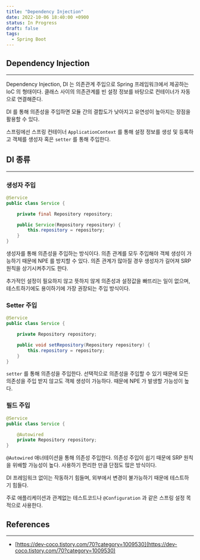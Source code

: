```yaml
---
title: "Dependency Injection"
date: 2022-10-06 18:40:00 +0900
status: In Progress
draft: false
tags:
  - Spring Boot
---
```

## Dependency Injection
---
Dependency Injection, DI 는 의존관계 주입으로 Spring 프레임워크에서 제공하는 IoC 의 형태이다. 클래스 사이의 의존관계를 빈 설정 정보를 바탕으로 컨테이너가 자동으로 연결해준다.

DI 를 통해 의존성을 주입하면 모듈 간의 결합도가 낮아지고 유연성이 높아지는 장점을 활용할 수 있다.

스프링에선 스프링 컨테이너 `ApplicationContext` 를 통해 설정 정보를 생성 및 등록하고 객체를 생성자 혹은 `setter` 를 통해 주입한다.

## DI 종류
---
### 생성자 주입

```java
@Service
public class Service {

    private final Repository repository;

    public Service(Repository repository) {
        this.repository = repository;
    }
}
```

생성자를 통해 의존성을 주입하는 방식이다. 의존 관계를 모두 주입해야 객체 생성이 가능하기 때문에 NPE 를 방지할 수 있다. 의존 관계가 많아질 경우 생성자가 길어져 SRP 원칙을 상기시켜주기도 한다.

추가적인 설정이 필요하지 않고 뜻하지 않게 의존성과 설정값을 빠뜨리는 일이 없으며, 테스트하기에도 용이하기에 가장 권장되는 주입 방식이다.

### Setter 주입

```java
@Service
public class Service {

    private Repository repository;

    public void setRepository(Repository repository) {
        this.repository = repository;
    }
}
```

`setter` 를 통해 의존성을 주입한다. 선택적으로 의존성을 주입할 수 있기 때문에 모든 의존성을 주입 받지 않고도 객체 생성이 가능하다. 때문에 NPE 가 발생할 가능성이 높다.

### 필드 주입

```java
@Service
public class Service {

    @Autowired
    private Repository repository;
}
```

`@Autowired` 애너테이션을 통해 의존성 주입한다. 의존성 주입이 쉽기 때문에 SRP 원칙을 위배할 가능성이 높다. 사용하기 편리한 만큼 단점도 많은 방식이다.

DI 프레임워크 없이는 작동하기 힘들며, 외부에서 변경이 불가능하기 때문에 테스트하기 힘들다.

주로 애플리케이션과 관계없는 테스트코드나 `@Configuration` 과 같은 스프링 설정 목적으로 사용한다.

## References
---
- [https://dev-coco.tistory.com/70?category=1009530](https://dev-coco.tistory.com/70?category=1009530)
